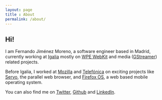 ```yaml
---
layout: page
title : About
permalink: /about/
---
```

<h2>Hi!</h2>

<p>I am Fernando Jiménez Moreno, a software engineer based in Madrid, currently working at <a href="https://igalia.com">Igalia</a> mostly on <a href="https://wpewebkit.org/">WPE WebKit</a> and media (<a href="https://gstreamer.freedesktop.org/">GStreamer</a>) related projects.</p>

<p>Before Igalia, I worked at <a href="https://mozilla.org">Mozilla</a> and <a href="https://telefonica.com">Telefónica</a> on exciting projects like <a href="https://servo.org">Servo</a>, the parallel web browser, and <a href="https://en.wikipedia.org/wiki/Firefox_OS">Firefox OS</a>, a web based mobile operating system.</p>

<p>You can also find me on <a href="https://twitter.com/f_jimenez">Twitter</a>, <a href="https://github.com/ferjm/">Github</a> and <a href="https://www.linkedin.com/in/ferjm/">LinkedIn</a>.</p>
